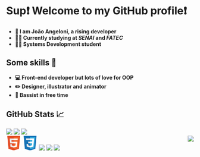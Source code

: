 <h1>Sup❗ Welcome to my GitHub profile❗</h1>
<ul>
  <li><b>👋 I am João Angeloni, a rising developer</b></li>
  <li><b>👨‍🎓 Currently studying at <i>SENAI</i> and <i>FATEC</i></b></li>
  <li><b>👨‍💻 Systems Development student</b></li>
</ul>
<h2>Some skills 🎯</h2>
<ul>
  <li><b>💻 Front-end developer but lots of love for OOP</b></li>
  <li><b>✏️ Designer, illustrator and animator</b></li>
  <li><b>🎸 Bassist in free time</b></li>
 </ul>
 <h2>GitHub Stats 📈</h2>
 <div align="left">
  <img height="118.6em" src="https://github-readme-stats.vercel.app/api/top-langs/?username=jaoangeloni&layout=compact&langs_count=7&theme=radical"/>
  <img height="118.6em" src="https://github-readme-stats.vercel.app/api?username=jaoangeloni&show_icons=true&theme=radical&include_all_commits=true&count_private=true"/>
  <img height="118.6em" src=https://github-readme-streak-stats.herokuapp.com/?user=jaoangeloni&theme=radical&hide_border=false/>
  <br>
  <img height="40" src="https://raw.githubusercontent.com/devicons/devicon/master/icons/html5/html5-original.svg"/>
  <img height="40" src="https://raw.githubusercontent.com/devicons/devicon/master/icons/css3/css3-original.svg"/>
  <img height="40" src="https://raw.githubusercontent.com/jmnote/z-icons/master/svg/c.svg"/>
  <img height="35" src="https://logodownload.org/wp-content/uploads/2022/04/javascript-logo-1.png"/>
  <img height="45" src="https://logospng.org/download/java/logo-java-512.png"/>
  <img height="35" align="right" src="https://www.pngkey.com/png/full/13-136478_gengar-face-year-of-zayed-png.png"/>
</div>


